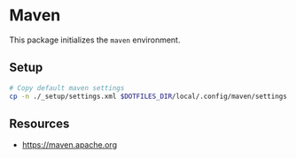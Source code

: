 # Maven

This package initializes the `maven` environment.

## Setup

```sh
# Copy default maven settings
cp -n ./_setup/settings.xml $DOTFILES_DIR/local/.config/maven/settings.xml
```

## Resources

- https://maven.apache.org
